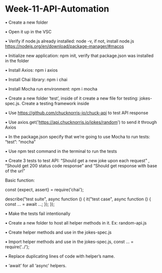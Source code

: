 # Week-11-API-Automation


•	Create a new folder

•	Open it up in the VSC

•	Verify if node.js already installed: node -v, if not, install node.js https://nodejs.org/en/download/package-manager/#macos

•	Initialize new application: npm init, verify that package.json was installed in the folder

•	Install Axios: npm i axios

•	Install Chai library: npm i chai

•	Install Mocha run environment: npm i mocha

•	Create a new folder ‘test’, inside of it create a new file for testing: jokes-spec.js. Create a testing framework inside

•	Use https://github.com/chucknorris-io/chuck-api to test API response

•	Use axios.get('https://api.chucknorris.io/jokes/random')  to send it through Axios

•	In the package.json specify that we’re going to use Mocha to run tests: “test”: “mocha”

•	Use npm test command in the terminal to run the tests

•	Create 3 tests to test API: “Should get a new joke upon each request” , “Should get 200 status code response” and “Should get response with base of the url” 
  
Basic function:
  
const {expect, assert} = require('chai');
  
describe("test suite", async function () {
  it("test case", async function () {
  const ... = await ...;
  });
});

•	Make the tests fail intentionally

•	Create a new folder to host all helper methods in it. Ex: random-api.js

•	Create helper methods and use in the jokes-spec.js

•	Import helper methods and use in the jokes-spec.js, const … = require(‘../’);

•	Replace duplicating lines of code with helper’s name.

•	‘await’ for all ‘async’ helpers.
